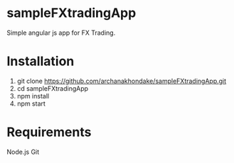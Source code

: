# sampleFXtradingApp
Simple angular js app for FX Trading.

# Installation

1. git clone https://github.com/archanakhondake/sampleFXtradingApp.git 
2. cd sampleFXtradingApp
3. npm install
4. npm start


# Requirements
Node.js
Git